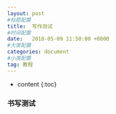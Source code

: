 ```yaml
---
layout: post
#标题配置
title:  写作测试
#时间配置
date:   2018-05-09 11:50:00 +0800
#大类配置
categories: document
#小类配置
tag: 教程
---
```


* content
{:toc}



### 书写测试
